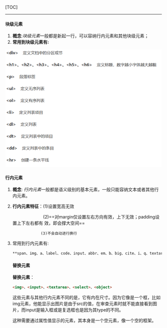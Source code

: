 [TOC]

***



#### 块级元素

1. **概念**:*块级元素*一般都是新起一行，可以容纳行内元素和其他块级元素；
2. **常用到块级元素有:**

![](图片\块级元素.png)

#### 行内元素

1. **概念**: *行内元素*一般都是语义级别的基本元素，一般只能容纳文本或者其他行内元素。

2. **行内元素特征**：(1)设置宽高无效

    　　　　　　　(2)==对margin仅设置左右方向有效，上下无效；padding设置上下左右都有 效，即会撑大空间==

        　　　　　　　(3)不会自动进行换行

3. 常用到行内元素有:

    

    ```html
    **span、img、a、label、code、input、abbr、em、b、big、cite、i、q、textarea、select、small、sub、sup，strong、u**
    ```

    

    #### 替换元素

    **替换元素**：

    ```html
    <img>、<input>、<textarea>、<select>、<object>
    ```

    这些元素与其他行内元素不同的是，它有内在尺寸。因为它像是一个框，比如img元素，他能显示出图片是由于src的值，在审查元素时就不能直接看到图片，而input是输入框或是复选框也是因为其type的不同。

    这种需要通过属性值显示的元素，其本身是一个空元素，像一个空的框架。